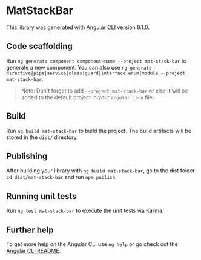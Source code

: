 # MatStackBar

This library was generated with [Angular CLI](https://github.com/angular/angular-cli) version 9.1.0.

## Code scaffolding

Run `ng generate component component-name --project mat-stack-bar` to generate a new component. You can also use `ng generate directive|pipe|service|class|guard|interface|enum|module --project mat-stack-bar`.
> Note: Don't forget to add `--project mat-stack-bar` or else it will be added to the default project in your `angular.json` file. 

## Build

Run `ng build mat-stack-bar` to build the project. The build artifacts will be stored in the `dist/` directory.

## Publishing

After building your library with `ng build mat-stack-bar`, go to the dist folder `cd dist/mat-stack-bar` and run `npm publish`.

## Running unit tests

Run `ng test mat-stack-bar` to execute the unit tests via [Karma](https://karma-runner.github.io).

## Further help

To get more help on the Angular CLI use `ng help` or go check out the [Angular CLI README](https://github.com/angular/angular-cli/blob/master/README.md).
